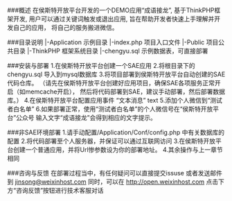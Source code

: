 ###概述
    在侯斯特开放平台开发的一个DEMO应用“成语接龙”,
    基于ThinkPHP框架开发,
    用户可以通过关键词触发或退出应用,
    旨在帮助开发者快速上手理解并开发自己的应用，
    将自己的服务搬进微信。

###目录说明
    |-Application   示例目录
    |-index.php 项目入口文件
    |-Public    项目公共目录
    |-ThinkPHP  框架系统目录
    |-chengyu.sql 示例数据表，可直接部署

###安装与部署
    1.在侯斯特开放平台创建一个SAE应用
    2.将根目录下的chengyu.sql 导入到mysql数据库
    3.将项目部署到侯斯特开放平台自动创建的SAE代码仓库。
    （请先在侯斯特开放平台创建好应用项目，确保SAE各项服务正常开启（如memcache开启），
    然后将代码部署到SAE，建议手动部署，然后部署数据库。）
    4.在侯斯特开放平台配置应用事件
    “文本消息” text
    5.添加个人微信到“测试者白名单”
    6.如果部署正常，使用“测试者白名单”的个人微信号在“侯斯特开放平台”公众号
    输入文字“成语接龙”会得到相应的文字提示。

###非SAE环境部署
    1.请手动配置/Application/Conf/config.php 中有关数据库的配置
    2.将代码部署至个人服务器，并保证可以通过互联网访问
    3.在侯斯特开放平台创建一个普通应用，并将Url惨参数设为你的部署地址。
    4.其余操作与上一章节相同

###咨询与反馈
    在部署过程当中，有任何疑问可以直接提交issuse 或者发送邮件到 jinsong@weixinhost.com
    同时，可以在 http://open.weixinhost.com 点击下方“咨询反馈”按钮进行技术客服对话






